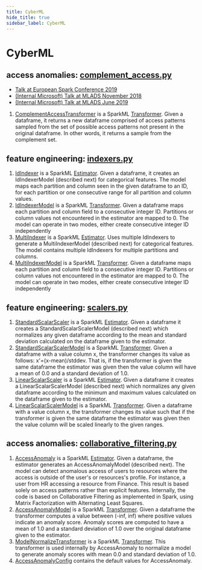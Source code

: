 ```yaml
---
title: CyberML
hide_title: true
sidebar_label: CyberML
---
```


# CyberML

## access anomalies: [complement_access.py](https://github.com/microsoft/SynapseML/blob/master/core/src/main/python/synapse/ml/cyber/anomaly/complement_access.py)
- [Talk at European Spark Conference 2019](https://databricks.com/session_eu19/cybermltoolkit-anomaly-detection-as-a-scalable-generic-service-over-apache-spark)
- [(Internal Microsoft) Talk at MLADS November 2018](https://resnet.microsoft.com/video/42395)
- [(Internal Microsoft) Talk at MLADS June 2019](https://resnet.microsoft.com/video/43618)

1. [ComplementAccessTransformer](https://github.com/microsoft/SynapseML/blob/master/core/src/main/python/synapse/ml/cyber/anomaly/complement_access.py)
   is a SparkML [Transformer](https://spark.apache.org/docs/2.2.0/api/java/index.html?org/apache/spark/ml/Transformer.html).
   Given a dataframe, it returns a new dataframe comprised of access patterns sampled from
   the set of possible access patterns not present in the original dataframe.
   In other words, it returns a sample from the complement set.

## feature engineering: [indexers.py](https://github.com/microsoft/SynapseML/blob/master/core/src/main/python/synapse/ml/cyber/feature/indexers.py)
1. [IdIndexer](https://mmlspark.blob.core.windows.net/docs/0.11.1/pyspark/synapse.ml.cyber.feature.html#synapse.ml.cyber.feature.indexers.IdIndexer)
   is a SparkML [Estimator](https://spark.apache.org/docs/2.2.0/api/java/index.html?org/apache/spark/ml/Estimator.html).
   Given a dataframe, it creates an IdIndexerModel (described next) for categorical features. The model
   maps each partition and column seen in the given dataframe to an ID,
   for each partition or one consecutive range for all partition and column values.
2. [IdIndexerModel](https://mmlspark.blob.core.windows.net/docs/0.11.1/pyspark/synapse.ml.cyber.feature.html#synapse.ml.cyber.feature.indexers.IdIndexerModel)
   is a SparkML [Transformer](https://spark.apache.org/docs/2.2.0/api/java/index.html?org/apache/spark/ml/Transformer.html).
   Given a dataframe maps each partition and column field to a consecutive integer ID.
   Partitions or column values not encountered in the estimator are mapped to 0.
   The model can operate in two modes, either create consecutive integer ID independently
3. [MultiIndexer](https://mmlspark.blob.core.windows.net/docs/0.11.1/pyspark/synapse.ml.cyber.feature.html#synapse.ml.cyber.feature.indexers.MultiIndexer)
   is a SparkML [Estimator](https://spark.apache.org/docs/2.2.0/api/java/index.html?org/apache/spark/ml/Estimator.html).
   Uses multiple IdIndexers to generate a MultiIndexerModel (described next) for categorical features. The model
   contains multiple IdIndexers for multiple partitions and columns.
4. [MultiIndexerModel](https://mmlspark.blob.core.windows.net/docs/0.11.1/pyspark/synapse.ml.cyber.feature.html#synapse.ml.cyber.feature.indexers.MultiIndexerModel)
   is a SparkML [Transformer](https://spark.apache.org/docs/2.2.0/api/java/index.html?org/apache/spark/ml/Transformer.html).
   Given a dataframe maps each partition and column field to a consecutive integer ID.
   Partitions or column values not encountered in the estimator are mapped to 0.
   The model can operate in two modes, either create consecutive integer ID independently

## feature engineering: [scalers.py](https://github.com/microsoft/SynapseML/blob/master/core/src/main/python/synapse/ml/cyber/feature/scalers.py)
1. [StandardScalarScaler](https://mmlspark.blob.core.windows.net/docs/0.11.1/pyspark/synapse.ml.cyber.feature.html#synapse.ml.cyber.feature.scalers.StandardScalarScaler)
   is a SparkML [Estimator](https://spark.apache.org/docs/2.2.0/api/java/index.html?org/apache/spark/ml/Estimator.html).
   Given a dataframe it creates a StandardScalarScalerModel (described next) which normalizes
   any given dataframe according to the mean and standard deviation calculated on the
   dataframe given to the estimator.
2. [StandardScalarScalerModel](https://mmlspark.blob.core.windows.net/docs/0.11.1/pyspark/synapse.ml.cyber.feature.html#synapse.ml.cyber.feature.scalers.StandardScalarScalerModel)
   is a SparkML [Transformer](https://spark.apache.org/docs/2.2.0/api/java/index.html?org/apache/spark/ml/Transformer.html).
   Given a dataframe with a value column x, the transformer changes its value as follows:
   x'=(x-mean)/stddev.  That is, if the transformer is given the same dataframe the estimator
   was given then the value column will have a mean of 0.0 and a standard deviation of 1.0.
3. [LinearScalarScaler](https://mmlspark.blob.core.windows.net/docs/0.11.1/pyspark/synapse.ml.cyber.feature.html#synapse.ml.cyber.feature.scalers.LinearScalarScaler)
   is a SparkML [Estimator](https://spark.apache.org/docs/2.2.0/api/java/index.html?org/apache/spark/ml/Estimator.html).
   Given a dataframe it creates a LinearScalarScalerModel (described next) which normalizes
   any given dataframe according to the minimum and maximum values calculated on the
   dataframe given to the estimator.
4. [LinearScalarScalerModel](https://mmlspark.blob.core.windows.net/docs/0.11.1/pyspark/synapse.ml.cyber.feature.html#synapse.ml.cyber.feature.scalers.LinearScalarScalerModel)
   is a SparkML [Transformer](https://spark.apache.org/docs/2.2.0/api/java/index.html?org/apache/spark/ml/Transformer.html).
   Given a dataframe with a value column x, the transformer changes its value such that
   if the transformer is given the same dataframe the estimator
   was given then the value column will be scaled linearly to the given ranges.

## access anomalies: [collaborative_filtering.py](https://github.com/microsoft/SynapseML/blob/master/core/src/main/python/synapse/ml/cyber/anomaly/collaborative_filtering.py)
1. [AccessAnomaly](https://mmlspark.blob.core.windows.net/docs/0.11.1/pyspark/synapse.ml.cyber.anomaly.html#synapse.ml.cyber.anomaly.collaborative_filtering.AccessAnomaly)
   is a SparkML [Estimator](https://spark.apache.org/docs/2.2.0/api/java/index.html?org/apache/spark/ml/Estimator.html).
   Given a dataframe, the estimator generates an AccessAnomalyModel (described next). The model
   can detect anomalous access of users to resources where the access
   is outside of the user's or resources's profile. For instance, a user from HR accessing
   a resource from Finance. This result is based solely on access patterns rather than explicit features.
   Internally, the code is based on Collaborative Filtering as implemented in Spark, using
   Matrix Factorization with Alternating Least Squares.
2. [AccessAnomalyModel](https://mmlspark.blob.core.windows.net/docs/0.11.1/pyspark/synapse.ml.cyber.anomaly.html#synapse.ml.cyber.anomaly.collaborative_filtering.AccessAnomalyModel)
   is a SparkML [Transformer](https://spark.apache.org/docs/2.2.0/api/java/index.html?org/apache/spark/ml/Transformer.html).
   Given a dataframe the transformer computes a value between (-inf, inf) where positive
   values indicate an anomaly score. Anomaly scores are computed to have a mean of 1.0
   and a standard deviation of 1.0 over the original dataframe given to the estimator.
3. [ModelNormalizeTransformer](https://mmlspark.blob.core.windows.net/docs/0.11.1/pyspark/synapse.ml.cyber.anomaly.html#synapse.ml.cyber.anomaly.collaborative_filtering.ModelNormalizeTransformer)
   is a SparkML [Transformer](https://spark.apache.org/docs/2.2.0/api/java/index.html?org/apache/spark/ml/Transformer.html).
   This transformer is used internally by AccessAnomaly to normalize a model to generate
   anomaly scores with mean 0.0 and standard deviation of 1.0.
4. [AccessAnomalyConfig](https://mmlspark.blob.core.windows.net/docs/0.11.1/pyspark/synapse.ml.cyber.anomaly.html#synapse.ml.cyber.anomaly.collaborative_filtering.AccessAnomalyConfig)
   contains the default values for AccessAnomaly.
